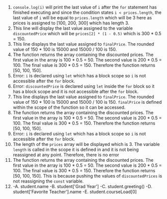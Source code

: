 1. `console.log(i)` will print the last value of `i` after the `for` statement has finished executing and since the condition states `i < prices.length`, the last value of `i` will be equal to `prices.length` which will be 3 here as prices is assigned to [100, 200, 300] which has length 3.
2. This line will display the last value assigned to the variable `discountedPrice` which will be `prices[2] * (1 - 0.5)` which is 300 * 0.5 = 150.
3. This line displays the last value assigned to `finalPrice`. The rounded value of 150 * 100 is 15000 and 15000 / 100 is 150.
4. The function returns the array containing the discounted prices. The first value in the array is 100 * 0.5 = 50. The second value is 200 * 0.5 = 100. The final value is 300 * 0.5 = 150. Therefore the function returns [50, 100, 150].
5. Error: `i` is declared using `let` which has a block scope so `i` is not accessible after the `for` block.
6. Error: `discountedPrice` is declared using `let` inside the `for` block so it has a block scope and it is not accessible after the `for` block.
7. This line displays the last value assigned to `finalPrice`. The rounded value of 150 * 100 is 15000 and 15000 / 100 is 150. `finalPrice` is defined within the scope of the function so it can be accessed.
8. The function returns the array containing the discounted prices. The first value in the array is 100 * 0.5 = 50. The second value is 200 * 0.5 = 100. The final value is 300 * 0.5 = 150. Therefore the function returns [50, 100, 150].
9. Error: `i` is declared using `let` which has a block scope so `i` is not accessible after the `for` block.
10. The length of the `prices` array will be displayed which is 3. The variable `length` is called in the scope it is defined in and it is not being reassigned at any point. Therefore, there is no error
11. The function returns the array containing the discounted prices. The first value in the array is 100 * 0.5 = 50. The second value is 200 * 0.5 = 100. The final value is 300 * 0.5 = 150. Therefore the function returns [50, 100, 150]. This is because pushing the values of `discountedPrices` is not reassigning the `const` variable.
12. -A. student.name
    -B. student['Grad Year']
    -C. student.greeting()
    -D. student['Favorite Teacher'].name
    -E. student.courseLoad[0]
